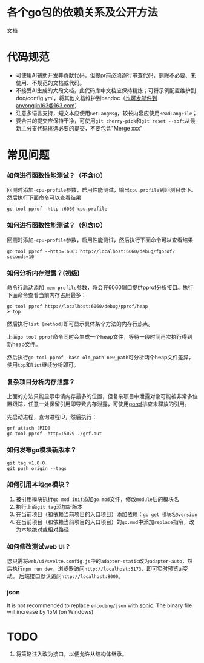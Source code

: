 # 各个go包的依赖关系及公开方法
[文档](https://www.banbot.site/en-US/api/)

# 代码规范
* 可使用AI辅助开发并贡献代码，但提pr前必须逐行审查代码，删除不必要、未使用、不规范的文档或代码。
* 不接受AI生成的大段文档，此代码库中文档应保持精炼；可将示例配置维护到doc/config.yml，将其他文档维护到bandoc（也可发邮件到anyongjin163@163.com）
* 注意多语言支持，短文本应使用`GetLangMsg`，较长内容应使用`ReadLangFile`；
* 要合并的提交应保持干净，可使用`git cherry-pick`和`git reset --soft`从最新主分支代码挑选必要的提交，不要包含"Merge xxx"

# 常见问题
### 如何进行函数性能测试？（不含IO）
回测时添加`-cpu-profile`参数，启用性能测试，输出`cpu.profile`到回测目录下。然后执行下面命令可以查看结果
```shell
go tool pprof -http :6060 cpu.profile
```
### 如何进行函数性能测试？（包含IO）
回测时添加`-cpu-profile`参数，启用性能测试，然后执行下面命令可以查看结果
```shell
go tool pprof --http=:6061 http://localhost:6060/debug/fgprof?seconds=10
```
### 如何分析内存泄露？(初级)
命令行启动添加`-mem-profile`参数，将会在6060端口提供pprof分析接口。执行下面命令查看当前内存占用最多：
```shell
go tool pprof http://localhost:6060/debug/pprof/heap
> top
```
然后执行`list [method]`即可显示具体某个方法的内存行热点。

上面`go tool pprof`命令同时会生成一个heap文件，等待一段时间再次执行得到新heap文件。

然后执行`go tool pprof -base old_path new_path`可分析两个heap文件差异，使用`top`和`list`继续分析即可。

### 复杂项目分析内存泄露？
上面的方法只能显示申请内存最多的位置，但复杂项目中泄露对象可能被非常多位置跟踪，任意一处保留引用即导致内存泄露，可使用[goref](https://github.com/cloudwego/goref)排查未释放的引用。

先启动进程，查询进程ID，然后执行：
```shell
grf attach [PID]
go tool pprof -http=:5079 ./grf.out
```

### 如何发布go模块新版本？
```shell
git tag v1.0.0
git push origin --tags
```
### 如何引用本地go模块？
1. 被引用模块执行`go mod init`添加`go.mod`文件，修改`module`后的模块名
2. 执行上面`git tag`添加新版本
3. 在当前项目（和依赖当前项目的入口项目）添加依赖：`go get 模块名@version`
4. 在当前项目（和依赖当前项目的入口项目）的`go.mod`中添加`replace`指令，改为本地绝对或相对路径

### 如何修改测试web UI？
您只需将`web/ui/svelte.config.js`中的`adapter-static`改为`adapter-auto`，然后执行`npm run dev`，浏览器访问`http://localhost:5173`，即可实时预览ui变动。
后端接口默认访问`http://localhost:8000`。

### json
It is not recommended to replace `encoding/json` with [sonic](https://github.com/bytedance/sonic/issues/574). The binary file will increase by 15M (on Windows)

# TODO
1. 将策略注入改为接口，以便允许从结构体继承。
